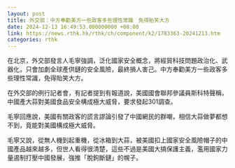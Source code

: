 ```yaml
---
layout: post
title: 外交部：中方奉勸美方一些政客多些理性常識　免得貽笑大方
date: 2024-12-13 16:49:53.000000000 +08:00
link: https://news.rthk.hk/rthk/ch/component/k2/1783363-20241213.htm
categories: rthk
---
```


在北京，外交部發言人毛寧強調，泛化國家安全概念，將經貿科技問題政治化、武器化，只會加劇全球產供鏈的安全風險，最終損人害己。中方奉勸美方一些政客多些理性常識，免得貽笑大方。

在外交部的例行記者會，有記者提到有報道說，美國國會聯邦參議員斯科特聲稱，中國產大蒜對美國食品安全構成極大威脅，要求發起301調查。
 
毛寧回應說，美國有關政客的謊言謬論引發了中國網民的群嘲，相信大蒜做夢都想不到，竟能對美國構成極大威脅。

毛寧又說，從無人機到起重機，從冰箱到大蒜，被美國扣上國家安全風險帽子的中國產品越來越多，但世人看得很清楚，這些不過是美國大搞保護主義，濫用國家力量遏制打壓中國發展，強推「脫鉤斷鏈」的幌子。
